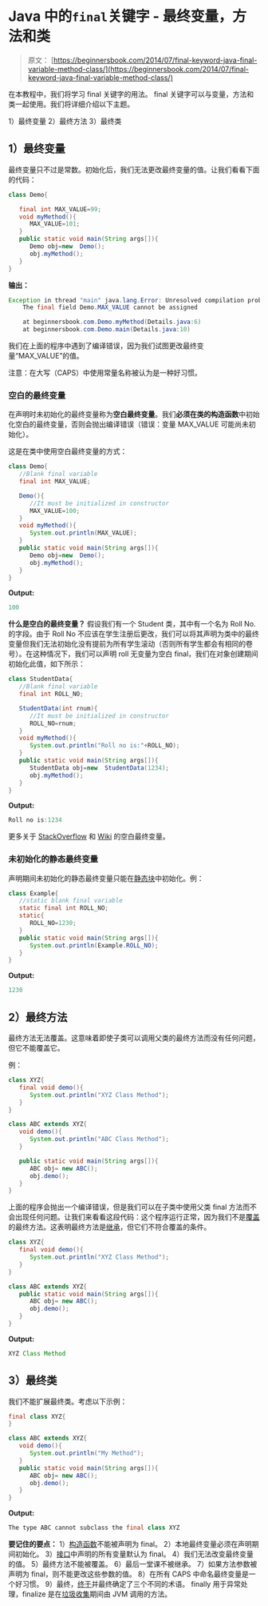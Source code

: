 # Java 中的`final`关键字 - 最终变量，方法和类

> 原文： [https://beginnersbook.com/2014/07/final-keyword-java-final-variable-method-class/](https://beginnersbook.com/2014/07/final-keyword-java-final-variable-method-class/)

在本教程中，我们将学习 final 关键字的用法。 final 关键字可以与变量，方法和类一起使用。我们将详细介绍以下主题。

1）最终变量
2）最终方法
3）最终类

## 1）最终变量

最终变量只不过是常数。初始化后，我们无法更改最终变量的值。让我们看看下面的代码：

```java
class Demo{  

   final int MAX_VALUE=99;
   void myMethod(){  
      MAX_VALUE=101;
   }  
   public static void main(String args[]){  
      Demo obj=new  Demo();  
      obj.myMethod();  
   }  
}
```

**输出：**

```java
Exception in thread "main" java.lang.Error: Unresolved compilation problem: 
	The final field Demo.MAX_VALUE cannot be assigned

	at beginnersbook.com.Demo.myMethod(Details.java:6)
	at beginnersbook.com.Demo.main(Details.java:10)
```

我们在上面的程序中遇到了编译错误，因为我们试图更改最终变量“MAX_VALUE”的值。

注意：在大写（CAPS）中使用常量名称被认为是一种好习惯。

### 空白的最终变量

在声明时未初始化的最终变量称为**空白最终变量**。我们**必须在类的构造函数**中初始化空白的最终变量，否则会抛出编译错误（错误：变量 MAX_VALUE 可能尚未初始化）。

这是在类中使用空白最终变量的方式：

```java
class Demo{  
   //Blank final variable
   final int MAX_VALUE;

   Demo(){
      //It must be initialized in constructor
      MAX_VALUE=100;
   }
   void myMethod(){  
      System.out.println(MAX_VALUE);
   }  
   public static void main(String args[]){  
      Demo obj=new  Demo();  
      obj.myMethod();  
   }  
}
```

**Output:**

```java
100
```

**什么是空白的最终变量？**
假设我们有一个 Student 类，其中有一个名为 Roll No.的字段。由于 Roll No 不应该在学生注册后更改，我们可以将其声明为类中的最终变量但我们无法初始化没有提前为所有学生滚动（否则所有学生都会有相同的卷号）。在这种情况下，我们可以声明 roll 无变量为空白 final，我们在对象创建期间初始化此值，如下所示：

```java
class StudentData{  
   //Blank final variable
   final int ROLL_NO;

   StudentData(int rnum){
      //It must be initialized in constructor
      ROLL_NO=rnum;
   }
   void myMethod(){  
      System.out.println("Roll no is:"+ROLL_NO);
   }  
   public static void main(String args[]){  
      StudentData obj=new  StudentData(1234);  
      obj.myMethod();  
   }  
}
```

**Output:**

```java
Roll no is:1234
```

更多关于 [StackOverflow](https://stackoverflow.com/questions/11345061/why-must-a-final-variable-be-initialized-before-constructor-completes) 和 [Wiki](https://en.wikipedia.org/wiki/Final_%28Java%29#Blank_final) 的空白最终变量。

### 未初始化的静态最终变量

声明期间未初始化的静态最终变量只能在[静态块](https://beginnersbook.com/2013/04/java-static-class-block-methods-variables/ "Java – Static Class, Block, Methods and Variables")中初始化。例：

```java
class Example{  
   //static blank final variable  
   static final int ROLL_NO;
   static{ 
      ROLL_NO=1230;
   }  
   public static void main(String args[]){  
      System.out.println(Example.ROLL_NO);  
   }  
}
```

**Output:**

```java
1230
```

## 2）最终方法

最终方法无法覆盖。这意味着即使子类可以调用父类的最终方法而没有任何问题，但它不能覆盖它。

例：

```java
class XYZ{  
   final void demo(){
      System.out.println("XYZ Class Method");
   }  
}  

class ABC extends XYZ{  
   void demo(){
      System.out.println("ABC Class Method");
   }  

   public static void main(String args[]){  
      ABC obj= new ABC();  
      obj.demo();  
   }  
}
```

上面的程序会抛出一个编译错误，但是我们可以在子类中使用父类 final 方法而不会出现任何问题。让我们来看看这段代码：这个程序运行正常，因为我们不是[覆盖](https://beginnersbook.com/2014/01/method-overriding-in-java-with-example/ "Method overriding in java with example")的最终方法。这表明最终方法是[继承](https://beginnersbook.com/2013/05/java-inheritance-types/ "Types of inheritance in Java: Single,Multiple,Multilevel & Hybrid")，但它们不符合覆盖的条件。

```java
class XYZ{  
   final void demo(){
      System.out.println("XYZ Class Method");
   }  
}  

class ABC extends XYZ{  
   public static void main(String args[]){  
      ABC obj= new ABC();  
      obj.demo();  
   }  
}
```

**Output:**

```java
XYZ Class Method
```

## 3）最终类

我们不能扩展最终类。考虑以下示例：

```java
final class XYZ{  
}  

class ABC extends XYZ{  
   void demo(){
      System.out.println("My Method");
   }  
   public static void main(String args[]){  
      ABC obj= new ABC(); 
      obj.demo();
   }  
}
```

**Output:**

```java
The type ABC cannot subclass the final class XYZ
```

**要记住的要点：**
1）[构造函数](https://beginnersbook.com/2013/03/constructors-in-java/ "Constructors in Java – A complete study!!")不能被声明为 final。
2）本地最终变量必须在声明期间初始化。
3）[接口](https://beginnersbook.com/2013/05/java-interface/ "Interface in java with example programs")中声明的所有变量默认为 final。
4）我们无法改变最终变量的值。
5）最终方法不能被覆盖。
6）最后一堂课不被继承。
7）如果方法参数被声明为 final，则不能更改这些参数的值。
8）在所有 CAPS 中命名最终变量是一个好习惯。
9）最终，[终于](https://beginnersbook.com/2013/04/java-finally-block/ "Java Finally block – Exception handling")并最终确定了三个不同的术语。 finally 用于异常处理，finalize 是在[垃圾收集](https://beginnersbook.com/2013/04/java-garbage-collection/ "What is Garbage Collection in Java?")期间由 JVM 调用的方法。